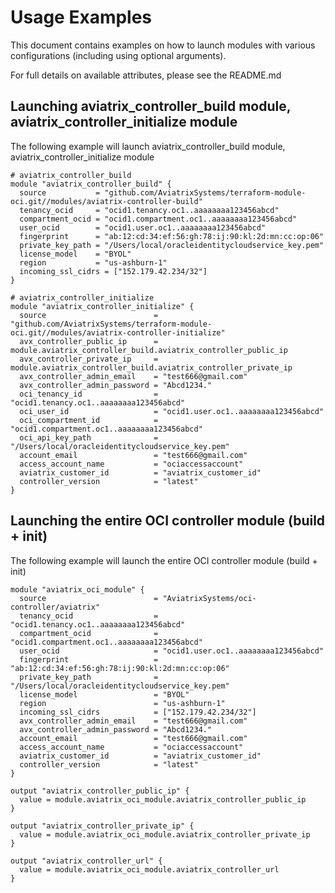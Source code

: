 # Usage Examples

This document contains examples on how to launch modules with various configurations (including using optional arguments).

For full details on available attributes, please see the README.md

## Launching aviatrix_controller_build module, aviatrix_controller_initialize module

The following example will launch aviatrix_controller_build module,  aviatrix_controller_initialize module

```
# aviatrix_controller_build
module "aviatrix_controller_build" {
  source           = "github.com/AviatrixSystems/terraform-module-oci.git//modules/aviatrix-controller-build"
  tenancy_ocid     = "ocid1.tenancy.oc1..aaaaaaaa123456abcd"
  compartment_ocid = "ocid1.compartment.oc1..aaaaaaaa123456abcd"
  user_ocid        = "ocid1.user.oc1..aaaaaaaa123456abcd"
  fingerprint      = "ab:12:cd:34:ef:56:gh:78:ij:90:kl:2d:mn:cc:op:06"
  private_key_path = "/Users/local/oracleidentitycloudservice_key.pem"
  license_model    = "BYOL"
  region           = "us-ashburn-1"
  incoming_ssl_cidrs = ["152.179.42.234/32"]
}

# aviatrix_controller_initialize
module "aviatrix_controller_initialize" {
  source                        = "github.com/AviatrixSystems/terraform-module-oci.git//modules/aviatrix-controller-initialize"
  avx_controller_public_ip      = module.aviatrix_controller_build.aviatrix_controller_public_ip
  avx_controller_private_ip     = module.aviatrix_controller_build.aviatrix_controller_private_ip
  avx_controller_admin_email    = "test666@gmail.com"
  avx_controller_admin_password = "Abcd1234."
  oci_tenancy_id                = "ocid1.tenancy.oc1..aaaaaaaa123456abcd"
  oci_user_id                   = "ocid1.user.oc1..aaaaaaaa123456abcd"
  oci_compartment_id            = "ocid1.compartment.oc1..aaaaaaaa123456abcd"
  oci_api_key_path              = "/Users/local/oracleidentitycloudservice_key.pem"
  account_email                 = "test666@gmail.com"
  access_account_name           = "ociaccessaccount"
  aviatrix_customer_id          = "aviatrix_customer_id"
  controller_version            = "latest"
}
```

## Launching the entire OCI controller module (build + init)

The following example will launch the entire OCI controller module (build + init)

```
module "aviatrix_oci_module" {
  source                        = "AviatrixSystems/oci-controller/aviatrix"
  tenancy_ocid                  = "ocid1.tenancy.oc1..aaaaaaaa123456abcd"
  compartment_ocid              = "ocid1.compartment.oc1..aaaaaaaa123456abcd"
  user_ocid                     = "ocid1.user.oc1..aaaaaaaa123456abcd"
  fingerprint                   = "ab:12:cd:34:ef:56:gh:78:ij:90:kl:2d:mn:cc:op:06"
  private_key_path              = "/Users/local/oracleidentitycloudservice_key.pem"
  license_model                 = "BYOL"
  region                        = "us-ashburn-1"
  incoming_ssl_cidrs            = ["152.179.42.234/32"]
  avx_controller_admin_email    = "test666@gmail.com"
  avx_controller_admin_password = "Abcd1234."
  account_email                 = "test666@gmail.com"
  access_account_name           = "ociaccessaccount"
  aviatrix_customer_id          = "aviatrix_customer_id"
  controller_version            = "latest"
}

output "aviatrix_controller_public_ip" {
  value = module.aviatrix_oci_module.aviatrix_controller_public_ip
}

output "aviatrix_controller_private_ip" {
  value = module.aviatrix_oci_module.aviatrix_controller_private_ip
}

output "aviatrix_controller_url" {
  value = module.aviatrix_oci_module.aviatrix_controller_url
}
```
